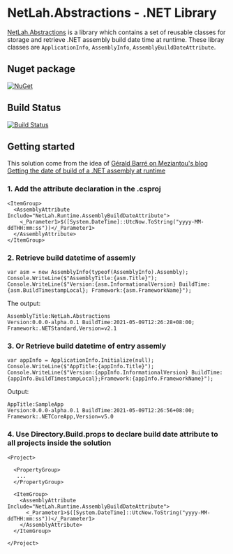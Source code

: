 # NetLah.Abstractions - .NET Library

[NetLah.Abstractions](https://www.nuget.org/packages/NetLah.Abstractions/) is a library which contains a set of reusable classes for storage and retrieve .NET assembly build date time at runtime. These libray classes are `ApplicationInfo`, `AssemblyInfo`, `AssemblyBuildDateAttribute`.

## Nuget package

[![NuGet](https://img.shields.io/nuget/v/NetLah.Abstractions.svg?style=flat-square&label=nuget&colorB=00b200)](https://www.nuget.org/packages/NetLah.Abstractions/)

## Build Status

[![Build Status](https://img.shields.io/endpoint.svg?url=https%3A%2F%2Factions-badge.atrox.dev%2FNetLah%2Fabstractions%2Fbadge&style=flat)](https://actions-badge.atrox.dev/NetLah/abstractions/goto)

## Getting started

This solution come from the idea of [Gérald Barré on Meziantou's blog Getting the date of build of a .NET assembly at runtime](https://www.meziantou.net/getting-the-date-of-build-of-a-dotnet-assembly-at-runtime.htm)

### 1. Add the attribute declaration in the .csproj

```
<ItemGroup>
  <AssemblyAttribute Include="NetLah.Runtime.AssemblyBuildDateAttribute">
    <_Parameter1>$([System.DateTime]::UtcNow.ToString("yyyy-MM-ddTHH:mm:ss"))</_Parameter1>
  </AssemblyAttribute>
</ItemGroup>
```

### 2. Retrieve build datetime of assemly

```
var asm = new AssemblyInfo(typeof(AssemblyInfo).Assembly);
Console.WriteLine($"AssemblyTitle:{asm.Title}");
Console.WriteLine($"Version:{asm.InformationalVersion} BuildTime:{asm.BuildTimestampLocal}; Framework:{asm.FrameworkName}");
```

The output:

```
AssemblyTitle:NetLah.Abstractions
Version:0.0.0-alpha.0.1 BuildTime:2021-05-09T12:26:28+08:00; Framework:.NETStandard,Version=v2.1
```

### 3. Or Retrieve build datetime of entry assemly

```
var appInfo = ApplicationInfo.Initialize(null);
Console.WriteLine($"AppTitle:{appInfo.Title}");
Console.WriteLine($"Version:{appInfo.InformationalVersion} BuildTime:{appInfo.BuildTimestampLocal};Framework:{appInfo.FrameworkName}");
```

Output:

```
AppTitle:SampleApp
Version:0.0.0-alpha.0.1 BuildTime:2021-05-09T12:26:56+08:00; Framework:.NETCoreApp,Version=v5.0
```

### 4. Use Directory.Build.props to declare build date attribute to all projects inside the solution

```
<Project>

  <PropertyGroup>
   ...
  </PropertyGroup>

  <ItemGroup>
    <AssemblyAttribute Include="NetLah.Runtime.AssemblyBuildDateAttribute">
      <_Parameter1>$([System.DateTime]::UtcNow.ToString("yyyy-MM-ddTHH:mm:ss"))</_Parameter1>
    </AssemblyAttribute>
  </ItemGroup>

</Project>
```
